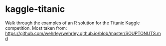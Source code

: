 kaggle-titanic
==============

Walk through the examples of an R solution for the Titanic Kaggle competition. 
Most taken from: https://github.com/wehrley/wehrley.github.io/blob/master/SOUPTONUTS.md


